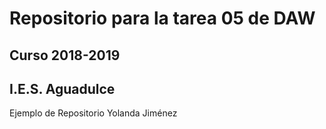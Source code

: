 # Repositorio para la tarea 05 de DAW  
## Curso 2018-2019
## I.E.S. Aguadulce
Ejemplo de Repositorio
Yolanda Jiménez
